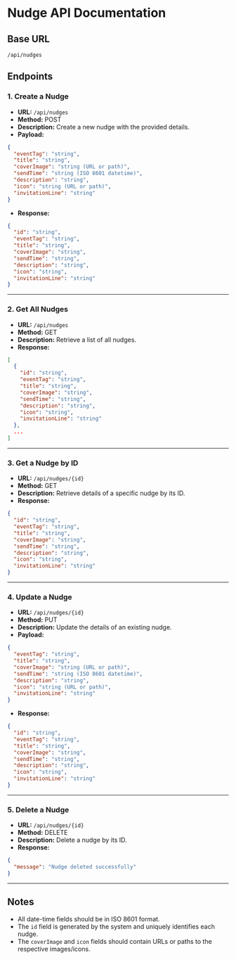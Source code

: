 # Nudge API Documentation

## Base URL
```
/api/nudges
```

## Endpoints

### 1. Create a Nudge
- **URL:** `/api/nudges`
- **Method:** POST
- **Description:** Create a new nudge with the provided details.
- **Payload:**
```json
{
  "eventTag": "string",
  "title": "string",
  "coverImage": "string (URL or path)",
  "sendTime": "string (ISO 8601 datetime)",
  "description": "string",
  "icon": "string (URL or path)",
  "invitationLine": "string"
}
```
- **Response:**
```json
{
  "id": "string",
  "eventTag": "string",
  "title": "string",
  "coverImage": "string",
  "sendTime": "string",
  "description": "string",
  "icon": "string",
  "invitationLine": "string"
}
```

---

### 2. Get All Nudges
- **URL:** `/api/nudges`
- **Method:** GET
- **Description:** Retrieve a list of all nudges.
- **Response:**
```json
[
  {
    "id": "string",
    "eventTag": "string",
    "title": "string",
    "coverImage": "string",
    "sendTime": "string",
    "description": "string",
    "icon": "string",
    "invitationLine": "string"
  },
  ...
]
```

---

### 3. Get a Nudge by ID
- **URL:** `/api/nudges/{id}`
- **Method:** GET
- **Description:** Retrieve details of a specific nudge by its ID.
- **Response:**
```json
{
  "id": "string",
  "eventTag": "string",
  "title": "string",
  "coverImage": "string",
  "sendTime": "string",
  "description": "string",
  "icon": "string",
  "invitationLine": "string"
}
```

---

### 4. Update a Nudge
- **URL:** `/api/nudges/{id}`
- **Method:** PUT
- **Description:** Update the details of an existing nudge.
- **Payload:**
```json
{
  "eventTag": "string",
  "title": "string",
  "coverImage": "string (URL or path)",
  "sendTime": "string (ISO 8601 datetime)",
  "description": "string",
  "icon": "string (URL or path)",
  "invitationLine": "string"
}
```
- **Response:**
```json
{
  "id": "string",
  "eventTag": "string",
  "title": "string",
  "coverImage": "string",
  "sendTime": "string",
  "description": "string",
  "icon": "string",
  "invitationLine": "string"
}
```

---

### 5. Delete a Nudge
- **URL:** `/api/nudges/{id}`
- **Method:** DELETE
- **Description:** Delete a nudge by its ID.
- **Response:**
```json
{
  "message": "Nudge deleted successfully"
}
```

---

## Notes
- All date-time fields should be in ISO 8601 format.
- The `id` field is generated by the system and uniquely identifies each nudge.
- The `coverImage` and `icon` fields should contain URLs or paths to the respective images/icons.

